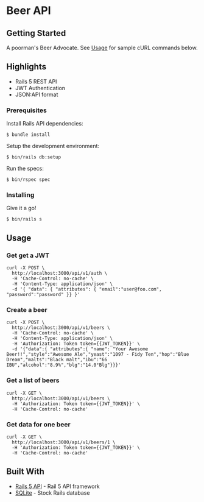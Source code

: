 # Beer API

## Getting Started

A poorman's Beer Advocate. See [Usage](#usage) for sample cURL commands below.

## Highlights

* Rails 5 REST API
* JWT Authentication
* JSON:API format

### Prerequisites

Install Rails API dependencies:

```
$ bundle install
```

Setup the development environment:

```
$ bin/rails db:setup
```

Run the specs:

```
$ bin/rspec spec
```


### Installing

Give it a go!

```
$ bin/rails s
```

## Usage

### Get get a JWT

```
curl -X POST \
  http://localhost:3000/api/v1/auth \
  -H 'Cache-Control: no-cache' \
  -H 'Content-Type: application/json' \
  -d '{ "data": { "attributes": { "email":"user@foo.com", "password":"password" }} }'
```

### Create a beer

```
curl -X POST \
  http://localhost:3000/api/v1/beers \
  -H 'Cache-Control: no-cache' \
  -H 'Content-Type: application/json' \
  -H 'Authorization: Token token={{JWT_TOKEN}}' \
  -d '{"data":{ "attributes":{ "name": "Your Awesome Beer!!","style":"Awesome Ale","yeast":"1097 - Fidy Ten","hop":"Blue Dream","malts":"Black malt","ibu":"66 IBU","alcohol":"8.9%","blg":"14.0°Blg"}}}'
```

### Get a list of beers

```
curl -X GET \
  http://localhost:3000/api/v1/beers \
  -H 'Authorization: Token token={{JWT_TOKEN}}' \
  -H 'Cache-Control: no-cache'
```

### Get data for one beer

```
curl -X GET \
  http://localhost:3000/api/v1/beers/1 \
  -H 'Authorization: Token token={{JWT_TOKEN}}' \
  -H 'Cache-Control: no-cache'
```

## Built With

* [Rails 5 API](https://rubyonrails.org/) - Rail 5 API framework
* [SQLite](https://www.sqlite.org/) - Stock Rails database
